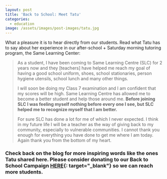 ```yaml
---
layout: post
title: 'Back to School: Meet Tatu'
categories:
  - education
image: /assets/images/post-images/tatu.jpg
---
```


What a pleasure it is to hear directly from our students. Read what Tatu has to say about her experience in our after-school + Saturday morning tutoring program, the Same Learning Center:

> As a student, I have been coming to Same Learning Centre (SLC) for 2 years now and they \[teachers\] have helped me reach my goal of having a good school uniform, shoes, school stationaries, person hygiene utensils, school lunch and many other things.
>
>
> I will soon be doing my Class 7 examination and I am confident that my scores will be high. Same Learning Centre has allowed me to become a better student and help those around me. **Before joining SLC I was feeling myself nothing before every one I see, but SLC helped me to recognize myself that I am better.**
>
>
> For sure SLC has done a lot for me of which I never expected. I think in my future life I will be a teacher as the way of giving back to my community, especially to vulnerable communities. I cannot thank you enough for everything you have done to get me where I am today. Again thank you from the bottom of my heart.

### **Check back on the blog for more inspiring words like the ones Tatu shared here. Please consider donating to our Back to School Campaign&nbsp;[HERE](https://empowertz.z2systems.com/np/clients/empowertz/donation.jsp?campaign=46&amp;fbclid=IwAR0UDxLV4um9uujUu5_lyPh714lc1bW7_MG_u4e7xCEHS_yZ3bXtmFBqMH8){: target="_blank"}&nbsp;so we can reach more students.**

&nbsp;